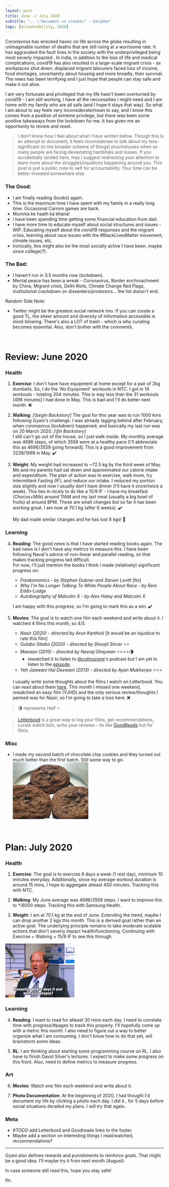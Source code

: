 ```yaml
---
layout: post
title: June -> July 2020
subtitle: ".. \"document vs create\" - GaryVee"
tags: [accountability, 2020]
---
```


Coronavirus has wrecked havoc on life across the globe resulting in unimaginable number of deaths that are still rising at a worrisome rate. It has aggravated the fault lines in the society with the underprivileged being most severly impacted . In india, in addition to the loss of life and medical complications, covid19 has also resulted in a large-scale migrant crisis - as workplaces shut down, displaced migrant labourers faced loss of income, food shortages, uncertainity about housing and more broadly, their survival. The news has been terrifying and I just hope that people can stay safe and make it out alive.

I am very fortunate and privileged that my life hasn't been overturned by covid19 - I am still working, I have all the neccessities I might need and I am home with my family who are all safe (and I hope it stays that way). So what I am about to say feels very inconsiderate/mean to say, and I know this comes from a position of extreme privilege, but there was been some positive takeaways from the lockdown for me. It has given me an opportunity to review and reset.

> I don't know how I feel about what I have written below. Though this is an attempt to document, it feels inconsiderate to talk about my less-significant (in the broader scheme of things) plus/minuses when so many people are facing devastating hardships and losses. If you accidentally landed here, may I suggest redirecting your attention to learn more about the struggles/injustices happening around you. This post is just a public note to self for accountability. Your time can be better invested somewhere else.


### The Good:
- I am finally reading (books) again.   
- This is the maximum time I have spent with my family in a really long time. Occasional Carrom games are back. 
- Mumma ke haath ka khana!
- I have been spending time getting some financial education from dad.
- I have more time to educate myself about social structures and issues - WIP. Educating myself about the covid19 responses and the migrant crisis, learning about race issues with the #BlackLivesMatter movement, climate issues, etc. 
- Ironically, this might also be the most socially active I have been, maybe since college(?).

### The Bad:
- I haven't run in 3.5 months now (lockdown). 
- Mental peace has been a wreak - Coronavirus, Border enchroachment by China, Migrant crisis, Delhi Riots, Climate Change Red Flags, institutional crackdown on dissenters/protestors... the list doesn't end.

Random Side Note:
- Twitter might be the greatest social network imo. If you can curate a good TL, the sheer amount and diversity of information accessible is mind-blowing. There's also a LOT of trash - which is why curating becomes essential. Also, don't bother with the comments. 

<br/>

# Review: June 2020
### Health
1. **Exercise**:  I don't have have equipment at home except for a pair of 2kg dumbells. So, I do the 'No Equipment' workouts in NTC. I got in 14 workouts - totaling 304 minutes. This is way less than the 31 workouts [496 minutes] I had done in May. This is bad and I'll do better next month. ❌

2. **Walking**:  *\[\begin Backstory\]* The goal for this year was to run 1000 kms following Gyani's challenge. I was already lagging behind after February, when coronavirus (lockdown) happened; and basically my last run was on 20 March 2020. *\[\fin Backstory\]*  
   I still can't go out of the house, so I just walk inside. My monthly average was 4696 steps, of which 3559 were at a healthy pace \[I'll abbreviate this as 4696/3559 going forward\]. This is a good improvement from 3238/1998 in May. ✔️

3. **Weight**:  My weight had increased to ~72.5 kg by the third week of May. Me and my parents had sat down and approximated our calorie intake and expenditure. The plan of action was to exercise, walk more, try Intermittent Fasting (IF), and reduce our intake. I reduced my portion size slightly and now I usually don't have dinner (I'll have it once/twice a week). This ties in nicely to do like a 15/9 IF - I have my breakfast (Chocos+Milk) around 11AM and my last meal (usually a big bowl of fruits) at around 8PM. These are small changes but so far it has been working great. I am now at 70.1 kg (after 6 weeks). ✔️  

   My dad made similar changes and he has lost 8 kgs! 🤯
  

### Learning
4. **Reading**: The good news is that I have started reading books again. The bad news is I don't have any metrics to measure this. I have been following Naval's advice of non-linear and parallel reading, so that makes tracking progress tad difficult.  
For now, I'll just mention the books I think I made (relatively) significant progress on:
   - *Freakonomics - by Stephen Dubner and Steven Levitt* [fin]
   - *Why I'm No Longer Talking To White People About Race - by Reni Eddo-Lodge* 
   - *Autobiography of Malcolm X - by Alex Haley and Malcolm X*
  
   I am happy with this progress, so I'm going to mark this as a win. ✔️


5. **Movies**: The goal is to watch one film each weekend and write about it. I watched 4 films this month, so 4/5.
   - *Nasir (2020) -  directed by Arun Karthick* [it would be an injustice to rate this film]
   - *Gulabo Sitabo (2020) - directed by Shoojit Sircar* ⭐️⭐️
   - *Masaan (2015) - directed by Neeraj Ghaywan* ⭐️⭐️⭐️⭐️🌗
     - rewatched it to listen to [@cuttoscene](https://anchor.fm/cuttoscene)'s podcast but I am yet to listen to the [episode]((https://anchor.fm/cuttoscene/episodes/Episode-2--Masaan-ef9itc)). 
   - *Yeh Jaawani Hai Deewani (2013) - directed by Ayan Mukherjee* ⭐️⭐️⭐️

    I usually write some thoughts about the films I watch on Letterboxd. You can read about them [here](https://letterboxd.com/wanderwonder/). This month I missed one weekend, rewatched an easy film (YJHD) and the only serious review/thoughts I penned was for Nasir; so I'm going to take a loss here. ❌

> 🌗 represents Half ⭐️  

> [Letterboxd](www.letteroxd.com) is a great way to log your films, get recommendations, curate watch lists, write your reviews - its like [GoodReads](https://www.goodreads.com/) but for films.

### Misc
- I made my second batch of chocolate chip cookies and they turned out much better than the first batch. Still some way to go.  
  <img src='./../img/chocolate-chip-cookie.jpg' width='50%'> 


<br/>

# Plan: July 2020

### Health
1. **Exercise**: The goal is to exercise 6 days a week (1 rest day), minimum 10 minutes everyday. Additionally, since my average workout duration is around 15 mins, I hope to aggregate atleast 450 minutes. Tracking this with NTC.

2. **Walking**: My June average was 4696/3559 steps. I want to improve this to */6000 steps. Tracking this with Samsung Health.

3. **Weight**: I am at 70.1 kg at the end of June. Extending the trend, maybe I can drop another 2 kgs this month. This is a derived goal rather than an active goal. The underlying principle remains to take moderate scalable actions that don't severly impact health/functioning. Continuing with Exercise + Walking + 15/9 IF to see this through. 

![Kevin Where Does It Stop With You People](./../img/gifs/kevin-where-does-it-stop.gif)

### Learning
4. **Reading**: I want to read for atleast 30 mins each day. I need to correlate time with progress/#pages to track this properly. I'll  hopefully come up with a metric this month. I also need to figure out a way to better organize what I am consuming. I don't know how to do that yet, will brainstorm some ideas.

5. **RL**: I am thinking about starting some programming course on RL. I also have to finish David Silver's lectures. I expect to make some progress on this front. Also, need to define metrics to measure progress. 

### Art
6. **Movies**: Watch one film each weekend and write about it.

7. **Photo Documentation**: At the beginning of 2020, I had thought I'd document my life by clicking a photo each day. I did it.. for 5 days before social situations derailed my plans. I will try that again.

### Meta
- *#TODO* add Letterboxd and Goodreads links to the footer.  
- Maybe add a section on interesting things I read/watched, recommendations?

---
  
Gyani also defines rewards and punishments to reinforce goals. That might be a good idea. I'll maybe try it from next month (August).

In case someone still read this, hope you stay safe! 

fin.